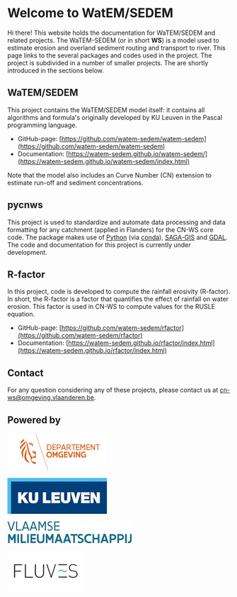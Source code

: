 # Welcome to WatEM/SEDEM

Hi there! This website holds the documentation for WaTEM/SEDEM and related projects. The WaTEM-SEDEM (or in short **WS**) is a model used to estimate erosion and overland sediment routing and transport to river. This page links to the several packages and codes used in the project. The project is subdivided in a number of smaller projects. The are shortly introduced in the sections below. 

## WaTEM/SEDEM

This project contains the WaTEM/SEDEM model itself: it contains all algorithms and formula's originally developed by KU Leuven in the Pascal programming language.

- GitHub-page: [https://github.com/watem-sedem/watem-sedem](https://github.com/watem-sedem/watem-sedem)
- Documentation: [https://watem-sedem.github.io/watem-sedem/](https://watem-sedem.github.io/watem-sedem/index.html)

Note that the model also includes an Curve Number (CN) extension to estimate run-off and sediment concentrations.

## pycnws

This project is used to standardize and automate data processing and data formatting for any catchment (applied in Flanders) for the CN-WS core code. The package makes use of [Python](https://www.python.org/) (via [conda](https://docs.conda.io/en/latest/index.html)), [SAGA-GIS](http://www.saga-gis.org/) and [GDAL](https://gdal.org/). The code and documentation for this project is currently under development.

## R-factor

In this project, code is developed to compute the rainfall erosivity (R-factor). In short, the R-factor is a factor that quantifies the effect of rainfall on water erosion. This factor is used in CN-WS to compute values for the RUSLE equation. 

- GitHub-page: [https://github.com/watem-sedem/rfactor](https://github.com/watem-sedem/rfactor)
- Documentation: [https://watem-sedem.github.io/rfactor/index.html](https://watem-sedem.github.io/rfactor/index.html)

## Contact

For any question considering any of these projects, please contact us at cn-ws@omgeving.vlaanderen.be.

## Powered by

![Departement Omgeving](static/png/DepartementOmgeving_logo.png)

![KULeuven](static/png/KULeuven_logo.png)

![VMM](static/png/VMM_logo.png)

![Fluves](static/png/fluves_logo.png)

